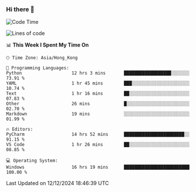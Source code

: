 ### Hi there 👋

<!--
**RoiexLee/RoiexLee** is a ✨ _special_ ✨ repository because its `README.md` (this file) appears on your GitHub profile.

Here are some ideas to get you started:

- 🔭 I’m currently working on ...
- 🌱 I’m currently learning ...
- 👯 I’m looking to collaborate on ...
- 🤔 I’m looking for help with ...
- 💬 Ask me about ...
- 📫 How to reach me: ...
- 😄 Pronouns: ...
- ⚡ Fun fact: ...
-->

<!--START_SECTION:waka-->
![Code Time](http://img.shields.io/badge/Code%20Time-782%20hrs%2029%20mins-blue)

![Lines of code](https://img.shields.io/badge/From%20Hello%20World%20I%27ve%20Written-38.4%20thousand%20lines%20of%20code-blue)

📊 **This Week I Spent My Time On** 

```text
🕑︎ Time Zone: Asia/Hong_Kong

💬 Programming Languages: 
Python                   12 hrs 3 mins       ██████████████████░░░░░░░   73.91 % 
YAML                     1 hr 45 mins        ███░░░░░░░░░░░░░░░░░░░░░░   10.74 % 
Text                     1 hr 16 mins        ██░░░░░░░░░░░░░░░░░░░░░░░   07.83 % 
Other                    26 mins             █░░░░░░░░░░░░░░░░░░░░░░░░   02.70 % 
Markdown                 19 mins             ░░░░░░░░░░░░░░░░░░░░░░░░░   01.99 % 

🔥 Editors: 
PyCharm                  14 hrs 52 mins      ███████████████████████░░   91.15 % 
VS Code                  1 hr 26 mins        ██░░░░░░░░░░░░░░░░░░░░░░░   08.85 % 

💻 Operating System: 
Windows                  16 hrs 19 mins      █████████████████████████   100.00 % 
```


 Last Updated on 12/12/2024 18:46:39 UTC
<!--END_SECTION:waka-->
